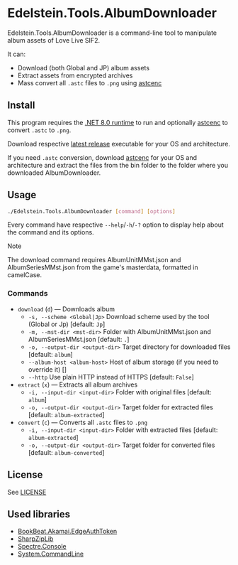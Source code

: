 # Edelstein.Tools.AlbumDownloader

Edelstein.Tools.AlbumDownloader is a command-line tool to manipulate album assets of Love Live SIF2.

It can:

- Download (both Global and JP) album assets
- Extract assets from encrypted archives
- Mass convert all `.astc` files to `.png` using [astcenc](https://github.com/ARM-software/astc-encoder)

## Install

This program requires the [.NET 8.0 runtime](https://dotnet.microsoft.com/en-us/download/dotnet/8.0) to run and optionally [astcenc](https://github.com/ARM-software/astc-encoder) to convert `.astc` to `.png`.

Download respective [latest release](https://github.com/Arasfon/Edelstein.Tools.AlbumDownloader/releases/latest) executable for your OS and architecture.

If you need `.astc` conversion, download [astcenc](https://github.com/ARM-software/astc-encoder) for your OS and architecture and extract the files from the bin folder to the folder where you downloaded AlbumDownloader.

## Usage

```bash
./Edelstein.Tools.AlbumDownloader [command] [options]
```

Every command have respective `--help`/`-h`/`-?` option to display help about the command and its options.

> [!NOTE]
> The download command requires AlbumUnitMMst.json and AlbumSeriesMMst.json from the game's masterdata, formatted in camelCase.

### Commands

- `download` (`d`) — Downloads album
  - `-s, --scheme <Global|Jp>`       Download scheme used by the tool (Global or Jp) [default: `Jp`]
  - `-m, --mst-dir <mst-dir>`        Folder with AlbumUnitMMst.json and AlbumSeriesMMst.json [default: `.`]
  - `-o, --output-dir <output-dir>`  Target directory for downloaded files [default: `album`]
  - `--album-host <album-host>`      Host of album storage (if you need to override it) []
  - `--http`                         Use plain HTTP instead of HTTPS [default: `False`]
- `extract` (`x`) — Extracts all album archives
  - `-i, --input-dir <input-dir>`    Folder with original files [default: `album`]
  - `-o, --output-dir <output-dir>`  Target folder for extracted files [default: `album-extracted`]
- `convert` (`c`) — Converts all `.astc` files to `.png`
  - `-i, --input-dir <input-dir>`    Folder with extracted files [default: `album-extracted`]
  - `-o, --output-dir <output-dir>`  Target folder for converted files [default: `album-converted`]

## License

See [LICENSE](LICENSE)

## Used libraries

- [BookBeat.Akamai.EdgeAuthToken](https://github.com/BookBeat/EdgeAuth-Token-CSharp)
- [SharpZipLib](https://github.com/icsharpcode/SharpZipLib)
- [Spectre.Console](https://github.com/spectreconsole/spectre.console)
- [System.CommandLine](https://github.com/dotnet/command-line-api)
